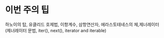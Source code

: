 # 이번 주의 팁
하노이의 탑, 유클리드 호제법, 이항계수, 삼항연산자, 에라스토테네스의 체,제너레이터(제너레이터 문법, iter(), next(), iterator and iterable)
